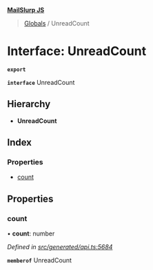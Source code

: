 **[MailSlurp JS](../README.md)**

> [Globals](../README.md) / UnreadCount

# Interface: UnreadCount

**`export`** 

**`interface`** UnreadCount

## Hierarchy

* **UnreadCount**

## Index

### Properties

* [count](unreadcount.md#count)

## Properties

### count

•  **count**: number

*Defined in [src/generated/api.ts:5684](https://github.com/mailslurp/mailslurp-client/blob/37bf78e/src/generated/api.ts#L5684)*

**`memberof`** UnreadCount
